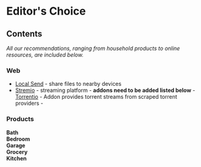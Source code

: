 # Editor's Choice

## Contents

*All our recommendations, ranging from household products to online resources, are included below.*

### Web
- [Local Send](https://localsend.org/) - share files to nearby devices
- [Stremio](https://www.stremio.com/) - streaming platform - **addons need to be added listed below**
                  -  [Torrentio](stremio://torrentio.strem.fun/manifest.json) - Addon provides torrent streams from scraped torrent providers
          - 

### Products

**Bath**  
**Bedroom**  
**Garage**  
**Grocery**  
**Kitchen**  

